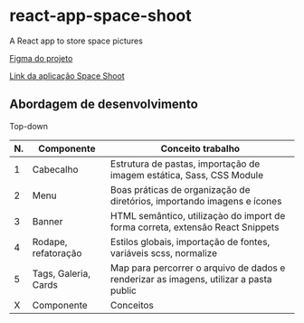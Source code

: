 # react-app-space-shoot
A React app to store space pictures

[Figma do projeto](https://www.figma.com/file/Y1W8HJHKqlUdDFeWi8e4cz/Alura-Space-%7C-React%3A-arquivos-est%C3%A1ticos?node-id=89%3A4)

[Link da aplicação Space Shoot](https://alanserafim-react-spaceshoot.vercel.app/)


## Abordagem de desenvolvimento

Top-down

| N. | Componente | Conceito trabalho |
|--- |--- |---
| 1 | Cabecalho | Estrutura de pastas, importação de imagem estática, Sass, CSS Module
| 2 | Menu | Boas práticas de organização de diretórios, importando imagens e ícones
| 3 | Banner | HTML semântico, utilizaçào do import de forma correta, extensão React Snippets
| 4 | Rodape, refatoração | Estilos globais, importação de fontes, variáveis scss, normalize
| 5 | Tags, Galeria, Cards | Map para percorrer o arquivo de dados e renderizar as imagens, utilizar a pasta public
| X | Componente | Conceitos
















